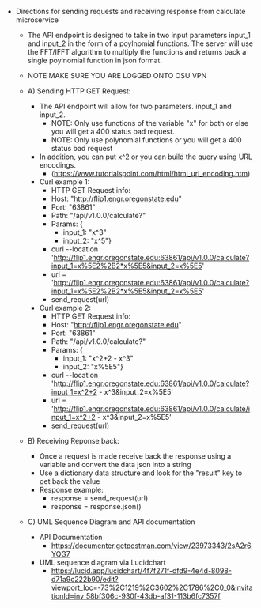 - Directions for sending requests and receiving response from calculate microservice
    - The API endpoint is designed to take in two input parameters input_1 and input_2 in the form of a poylnomial functions. The server will use the FFT/IFFT algorithm to multiply the functions and returns back a single poylnomial function in json format.
     - NOTE MAKE SURE YOU ARE LOGGED ONTO OSU VPN
       
    - A) Sending HTTP GET Request:
         - The API endpoint will allow for two parameters. input_1 and input_2.
            - NOTE: Only use functions of the variable "x" for both or else you will get a 400 status bad request.
            - NOTE: Only use polynomial functions or you will get a 400 status bad request
        - In addition, you can put x^2 or you can build the query using URL encodings.
            - (https://www.tutorialspoint.com/html/html_url_encoding.htm)
        - Curl example 1:
            - HTTP GET Request info:
            - Host: "http://flip1.engr.oregonstate.edu"
            - Port: "63861"
            - Path: "/api/v1.0.0/calculate?"
            - Params: {
                - input_1: "x^3"
                - input_2: "x^5"}
            - curl --location 'http://flip1.engr.oregonstate.edu:63861/api/v1.0.0/calculate?input_1=x%5E2%2B2*x%5E5&input_2=x%5E5'
            - url = 'http://flip1.engr.oregonstate.edu:63861/api/v1.0.0/calculate?input_1=x%5E2%2B2*x%5E5&input_2=x%5E5'
            - send_request(url)
        - Curl example 2:
            - HTTP GET Request info:
            - Host: "http://flip1.engr.oregonstate.edu"
            - Port: "63861"
            - Path: "/api/v1.0.0/calculate?"
            - Params: {
                - input_1: "x^2+2 - x^3"
                - input_2: "x%5E5"} 
            - curl --location 'http://flip1.engr.oregonstate.edu:63861/api/v1.0.0/calculate?input_1=x^2+2 - x^3&input_2=x%5E5'
            - url = 'http://flip1.engr.oregonstate.edu:63861/api/v1.0.0/calculate/input_1=x^2+2 - x^3&input_2=x%5E5'
            - send_request(url)
  
    - B) Receiving Reponse back:
        - Once a request is made receive back the response using a variable and convert the data json into a string
        - Use a dictionary data structure and look for the "result" key to get back the value
        - Response example:
            - response = send_request(url)
            - response = response.json()
  
    - C) UML Sequence Diagram and API documentation
        - API Documentation
            - https://documenter.getpostman.com/view/23973343/2sA2r6YQG7
        - UML sequence diagram via Lucidchart 
            - https://lucid.app/lucidchart/4f7f271f-dfd9-4e4d-8098-d71a9c222b90/edit?viewport_loc=-73%2C1219%2C3602%2C1786%2C0_0&invitationId=inv_58bf306c-930f-43db-af31-113b6fc7357f
